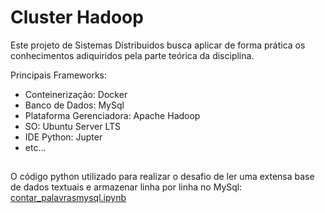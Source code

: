 # Cluster Hadoop

Este projeto de Sistemas Distribuidos busca aplicar de forma prática os conhecimentos adiquiridos pela parte teórica da disciplina.

Principais Frameworks: 

- Conteinerização: Docker
- Banco de Dados: MySql
- Plataforma Gerenciadora: Apache Hadoop
- SO: Ubuntu Server LTS
- IDE Python: Jupter
- etc...

## 

O código python utilizado para realizar o desafio de ler uma extensa base de dados textuais e armazenar linha por linha no MySql: [contar_palavrasmysql.ipynb](https://github.com/Makeavel/Cluster-Hadoop/blob/main/user_data/contar_palavrasmysql.ipynb)

